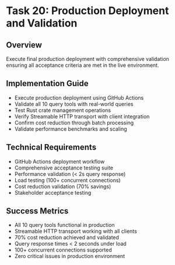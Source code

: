 # Task 20: Production Deployment and Validation

## Overview
Execute final production deployment with comprehensive validation ensuring all acceptance criteria are met in the live environment.

## Implementation Guide
- Execute production deployment using GitHub Actions
- Validate all 10 query tools with real-world queries
- Test Rust crate management operations
- Verify Streamable HTTP transport with client integration
- Confirm cost reduction through batch processing
- Validate performance benchmarks and scaling

## Technical Requirements
- GitHub Actions deployment workflow
- Comprehensive acceptance testing suite
- Performance validation (< 2s query response)
- Load testing (100+ concurrent connections)
- Cost reduction validation (70% savings)
- Stakeholder acceptance testing

## Success Metrics
- All 10 query tools functional in production
- Streamable HTTP transport working with all clients
- 70% cost reduction achieved and validated
- Query response times < 2 seconds under load
- 100+ concurrent connections supported
- Zero critical issues in production environment